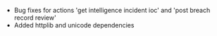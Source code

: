 * Bug fixes for actions 'get intelligence incident ioc' and 'post breach record review'
* Added httplib and unicode dependencies